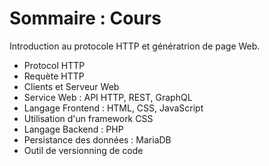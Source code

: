 # Sommaire : Cours
Introduction au protocole HTTP et génératrion de page Web.

- Protocol HTTP
- Requète HTTP
- Clients et Serveur Web
- Service Web : API HTTP, REST, GraphQL
- Langage Frontend : HTML, CSS, JavaScript
- Utilisation d'un framework CSS
- Langage Backend : PHP
- Persistance des données : MariaDB
- Outil de versionning de code